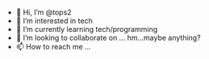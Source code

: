 - 👋 Hi, I’m @tops2
- 👀 I’m interested in tech
- 🌱 I’m currently learning tech/programming
- 💞️ I’m looking to collaborate on ... hm...maybe anything?
- 📫 How to reach me ...

<!---
tops2/tops2 is a ✨ special ✨ repository because its `README.md` (this file) appears on your GitHub profile.
You can click the Preview link to take a look at your changes.
--->
